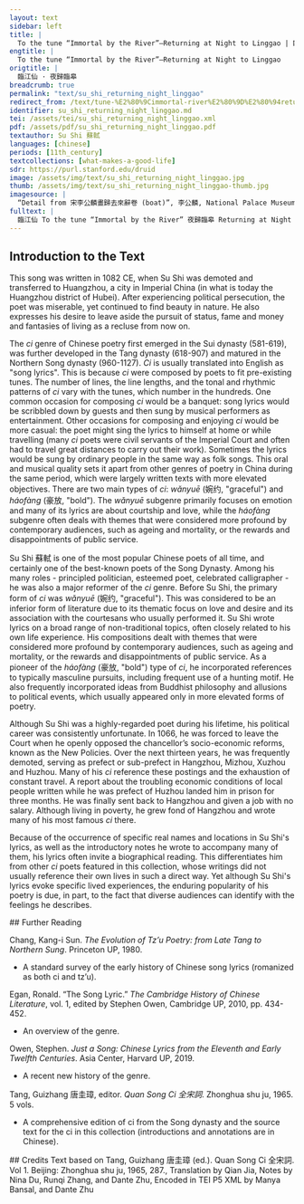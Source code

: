 ```yaml
---
layout: text
sidebar: left
title: |
  To the tune “Immortal by the River”—Returning at Night to Linggao | 臨江仙 · 夜歸臨皋
engtitle: |
  To the tune “Immortal by the River”—Returning at Night to Linggao
origtitle: |
  臨江仙 · 夜歸臨皋
breadcrumb: true
permalink: "text/su_shi_returning_night_linggao"
redirect_from: /text/tune-%E2%80%9Cimmortal-river%E2%80%9D%E2%80%94returning-night-linggao
identifier: su_shi_returning_night_linggao.md
tei: /assets/tei/su_shi_returning_night_linggao.xml
pdf: /assets/pdf/su_shi_returning_night_linggao.pdf
textauthor: Su Shi 蘇軾
languages: [chinese]
periods: [11th_century]
textcollections: [what-makes-a-good-life]
sdr: https://purl.stanford.edu/druid 
image: /assets/img/text/su_shi_returning_night_linggao.jpg
thumb: /assets/img/text/su_shi_returning_night_linggao-thumb.jpg
imagesource: |
  “Detail from 宋李公麟畫歸去來辭卷 (boat)”, 李公麟, National Palace Museum, Accession Number: K2A001412N000000000PAE [Public Domain]
fulltext: |
  臨江仙 To the tune “Immortal by the River” 夜歸臨皋 Returning at Night to LinggaoThe part of Huangzhou where the speaker was in exile. 夜飲東坡醒復醉， Drinking at night on the Eastern Slope "Eastern Slope" is not only the name of a hill, but also a pseudonym used by Su Shi. This line could also be rendered: "Drinking at night, Su Shi/Eastern Slope sobered up and got drunk again.", I sobered up and got drunk again. 歸來彷彿三更。  When I arrived back home, it was about midnightIn ancient China, the night time was divided into five periods (更). At the beginning of each period, drums were beaten by night watchmen. 三更 refers to the third period, roughly equivalent to midnight.. 家童鼻息已雷鳴。 The young servant was snoring like thunder, 敲門都不應， not responding, no matter how hard I knocked. 倚杖聽江聲。 Supported by a walking stick, I listened to the river. 長恨此身非我有， I have long regretted that this body does not belong to me. 何時忘卻營營。 When can I stop pursuing fame and money?“營營” literally means being busy without stopping, often with a negative connotation. It is also the onomatopoeia for the sound that flies make when flying around. It can also refer to the anxieties in one’s mind. An alternative interpretation could be “When can I forget these anxieties?” 夜闌風靜谷紋平。 The night comes to an end, the wind stops, and the waves in the ravine die down. 小舟從此逝， Let me drift away on a small boat from now on, 江海寄餘生。 And entrust the rest of my life to rivers and seas. 
--- 
```

## Introduction to the Text 
<p><meta charset="utf-8" />This song was written in 1082 CE, when Su Shi was demoted and transferred to Huangzhou, a city in Imperial China (in what is today the Huangzhou district of Hubei). After experiencing political persecution, the poet was miserable, yet continued to find beauty in nature. He also expresses his desire to leave aside the pursuit of status, fame and money and fantasies of living as a recluse from now on.</p> <p>The <em>ci</em> genre of Chinese poetry first emerged in the Sui dynasty (581-619), was further developed in the Tang dynasty (618-907) and matured in the Northern Song dynasty (960-1127). <em>Ci</em> is usually translated into English as "song lyrics". This is because <em>ci</em> were composed by poets to fit pre-existing tunes. The number of lines, the line lengths, and the tonal and rhythmic patterns of <em>ci</em> vary with the tunes, which number in the hundreds. One common occasion for composing <em>ci</em> would be a banquet: song lyrics would be scribbled down by guests and then sung by musical performers as entertainment. Other occasions for composing and enjoying <em>ci</em> would be more casual: the poet might sing the lyrics to himself at home or while travelling (many <em>ci</em> poets were civil servants of the Imperial Court and often had to travel great distances to carry out their work). Sometimes the lyrics would be sung by ordinary people in the same way as folk songs. This oral and musical quality sets it apart from other genres of poetry in China during the same period, which were largely written texts with more elevated objectives. There are two main types of <em>ci</em>: <em>wǎnyuē</em> (婉约, "graceful") and <em>háofàng</em> (豪放, "bold"). The <em>wǎnyuē</em> subgenre primarily focuses on emotion and many of its lyrics are about courtship and love, while the<em> háofàng</em> subgenre often deals with themes that were considered more profound by contemporary audiences, such as ageing and mortality, or the rewards and disappointments of public service.</p> <p><meta charset="utf-8" />Su Shi <meta charset="utf-8" />蘇軾 is one of the most popular Chinese poets of all time, and certainly one of the best-known poets of the Song Dynasty. Among his many roles - principled politician, esteemed poet, celebrated calligrapher - he was also a major reformer of the <em>ci</em> genre. Before Su Shi, the primary form of <em>ci</em> was <em>wǎnyuē</em> (婉约, "graceful"). This was considered to be an inferior form of literature due to its thematic focus on love and desire and its association with the courtesans who usually performed it. Su Shi wrote lyrics on a broad range of non-traditional topics, often closely related to his own life experience. His compositions dealt with themes that were considered more profound by contemporary audiences, such as ageing and mortality, or the rewards and disappointments of public service. As a pioneer of the <em>háofàng </em>(豪放, "bold") type of <em>ci</em>, he incorporated references to typically masculine pursuits, including frequent use of a hunting motif. He also frequently incorporated ideas from Buddhist philosophy and allusions to political events, which usually appeared only in more elevated forms of poetry.</p> <p dir="ltr">Although Su Shi was a highly-regarded poet during his lifetime, his political career was consistently unfortunate. In 1066, he was forced to leave the Court when he openly opposed the chancellor’s socio-economic reforms, known as the New Policies. Over the next thirteen years, he was frequently demoted, serving as prefect or sub-prefect in Hangzhou, Mizhou, Xuzhou and Huzhou. Many of his <em>ci</em> reference these postings and the exhaustion of constant travel. A report about the troubling economic conditions of local people written while he was prefect of Huzhou landed him in prison for three months. He was finally sent back to Hangzhou and given a job with no salary. Although living in poverty, he grew fond of Hangzhou and wrote many of his most famous <em>ci </em>there.</p> <p>Because of the occurrence of specific real names and locations in Su Shi's lyrics, as well as the introductory notes he wrote to accompany many of them, his lyrics often invite a biographical reading. This differentiates him from other <em>ci</em> poets featured in this collection, whose writings did not usually reference their own lives in such a direct way. Yet although Su Shi's lyrics evoke specific lived experiences, the enduring popularity of his poetry is due, in part, to the fact that diverse audiences can identify with the feelings he describes.</p>
## Further Reading 
<p>Chang, Kang-i Sun. <em>The Evolution of Tz’u Poetry: from Late Tang to Northern Sung</em>. Princeton UP, 1980.</p> <ul> <li>A standard survey of the early history of Chinese song lyrics (romanized as both ci and tz’u).</li> </ul> <p>Egan, Ronald. “The Song Lyric.” <em>The Cambridge History of Chinese Literature</em>, vol. 1, edited by Stephen Owen, Cambridge UP, 2010, pp. 434-452.</p> <ul> <li>An overview of the genre.</li> </ul> <p>Owen, Stephen. <em>Just a Song: Chinese Lyrics from the Eleventh and Early Twelfth Centuries</em>. Asia Center, Harvard UP, 2019.</p> <ul> <li>A recent new history of the genre.</li> </ul> <p>Tang, Guizhang 唐圭璋, editor. <em>Quan Song Ci 全宋詞</em>. Zhonghua shu ju, 1965. 5 vols.</p> <ul> <li>A comprehensive edition of ci from the Song dynasty and the source text for the ci in this collection (introductions and annotations are in Chinese).</li> </ul>
## Credits
Text based on Tang, Guizhang 唐圭璋 (ed.). Quan Song Ci 全宋詞. Vol 1. Beijing: Zhonghua shu ju, 1965, 287., Translation by Qian Jia, Notes by Nina Du, Runqi Zhang,  and Dante Zhu, Encoded in TEI P5 XML by Manya Bansal,  and Dante Zhu
